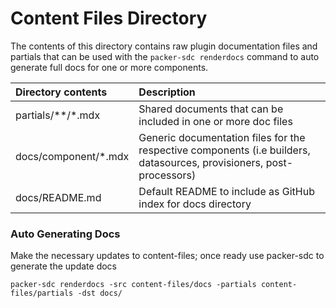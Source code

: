 # Content Files Directory

The contents of this directory contains raw plugin documentation files and partials that can
be used with the `packer-sdc renderdocs` command to auto generate full docs for one or more components.

| Directory contents | Description |
|:------------- |:-------------|
|partials/\*\*/\*.mdx | Shared documents that can be included in one or more doc files |
|docs/component/\*.mdx |  Generic documentation files for the respective components (i.e builders, datasources, provisioners, post-processors)|
|docs/README.md | Default README to include as GitHub index for docs directory|


### Auto Generating Docs
Make the necessary updates to content-files; once ready use packer-sdc to generate the update docs

```
packer-sdc renderdocs -src content-files/docs -partials content-files/partials -dst docs/
```

